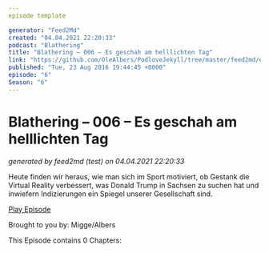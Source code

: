 ```yaml
---
episode template

generator: "Feed2Md"
created: "04.04.2021 22:20:33"
podcast: "Blathering"
title: "Blathering – 006 – Es geschah am helllichten Tag"
link: "https://github.com/OleAlbers/PodloveJekyll/tree/master/feed2md/example/export/seasons/1/2016/8/Blathering___006___Es_geschah_am_helllichten_Tag.md"
published: "Tue, 23 Aug 2016 19:44:45 +0000"
episode: "6"
Season: "6"
---
```


# Blathering – 006 – Es geschah am helllichten Tag
_generated by feed2md (test) on 04.04.2021 22:20:33_

Heute finden wir heraus, wie man sich im Sport motiviert, ob Gestank die Virtual Reality verbessert, was Donald Trump in Sachsen zu suchen hat und inwiefern Indizierungen ein Spiegel unserer Gesellschaft sind.

[Play Episode](https://www.blathering.de/podlove/file/65/s/feed/c/mp3/blathering_006.mp3)

Brought to you by: Migge/Albers

This Episode contains 0 Chapters:



